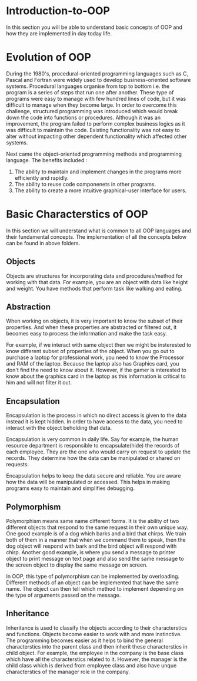 # Introduction-to-OOP
In this section you will be able to understand basic concepts of OOP and how they are implemented in day today life.

# Evolution of OOP
During the 1980's, procedural-oriented programming languages such as C, Pascal and Fortran were widely used to develop business-oriented software systems. Procedural languages organise from top to bottom i.e. the program is a series of steps that run one after another. These type of programs were easy to manage with few hundred lines of code, but it was difficult to manage when they become large. In order to overcome this challenge, structured programming was introduced which would break down the code into functions or procedures. Although it was an improvement, the program failed to perform complex business logics as it was difficult to maintain the code. Existing functionality was not easy to alter without impacting other dependent functionality which affected other systems.

Next came the object-oriented programming methods and programming language. The benefits included :

1. The ability to maintain and implement changes in the programs more efficiently and rapidly.
2. The ability to reuse code componenets in other programs.
3. The ability to create a more intuitive graphical-user interface for users.

# Basic Characterstics of OOP
In this section we will understand what is common to all OOP languages and their fundamental concepts. The implementation of all the concepts below can be found in above folders.

## Objects
Objects are structures for incorporating data and procedures/method for working with that data. For example, you are an object with data like height and weight. You have methods that perform task like walking and eating.   

## Abstraction
When working on objects, it is very important to know the subset of their properties. And when these properties are abstracted or filtered out, it becomes easy to process the information and make the task easy.

For example, if we interact with same object then we might be insterested to know different subset of properties of the object. When you go out to purchase a laptop for professional work, you need to know the Processor and RAM of the laptop. Because the laptop also has Graphics card, you don't find the need to know about it. However, if the gamer is interested to know about the graphics card in the laptop as this information is critical to him and will not filter it out.

## Encapsulation
Encapsulation is the process in which no direct access is given to the data instead it is kept hidden. In order to have access to the data, you need to interact with the object beholding that data. 

Encapsulation is very common in daily life. Say for example, the human resource department is responsible to encapsulate(hide) the records of each employee. They are the one who would carry on request to update the records. They determine how the data can be manipulated or shared on requests.

Encapsulation helps to keep the data secure and reliable. You are aware how the data will be manipulated or accessed. This helps in making programs easy to maintain and simplifies debugging.

## Polymorphism
Polymorphism means same name different forms. It is the ability of two different objects that respond to the same request in their own unique way. One good example is of a  dog which barks and a bird that chirps. We train both of them in a manner that when we command them to speak, then the dog object will respond with bark and the bird object will respond with chirp. Another good example, is where you send a message to printer object to print message on text page and also send the same message to the screen object to display the same message on screen.

In OOP, this type of polymorphism can be implemented by overloading. Different methods of an object can be implemented that have the same name. The object can then tell which method to implement depending on the type of arguments passed on the message.

## Inheritance
Inheritance is used to classify the objects according to their characterstics and functions. Objects become easier to work with and more instinctive. The programming becomes easier as it helps to bind the general characterstics into the parent class and then inherit these characterstics in child object. For example, the employee in the company is the base class which have all the characterstics related to it. However, the manager is the child class which is derived from employee class and also have unque characterstics of the manager role in the company. 
